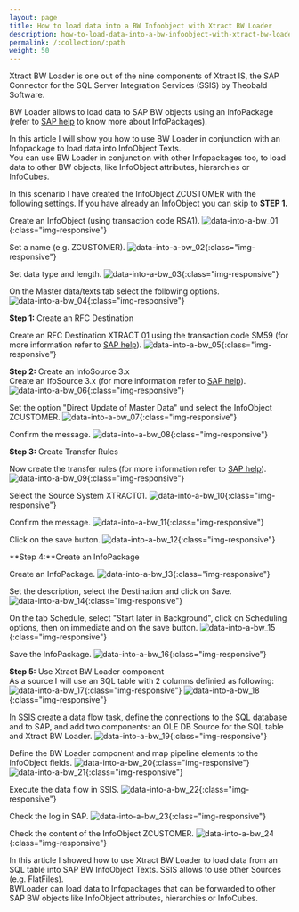 ```yaml
---
layout: page
title: How to load data into a BW Infoobject with Xtract BW Loader
description: how-to-load-data-into-a-bw-infoobject-with-xtract-bw-loader
permalink: /:collection/:path
weight: 50
---
```


Xtract BW Loader is one out of the nine components of Xtract IS,  the SAP Connector for the SQL Server Integration Services (SSIS) by Theobald Software.

BW Loader allows to load data to SAP BW objects using an InfoPackage (refer to [SAP help](http://help.sap.com/saphelp_nw04/helpdata/en/2e/20d704d45be7458582cdfcc5487090/frameset.htm) to know more about InfoPackages).

In this article I will show you how to use BW Loader in conjunction with an Infopackage to load data into  InfoObject Texts. <br> You can use BW Loader in conjunction with other Infopackages too, to load data to other BW objects, like InfoObject attributes, hierarchies or InfoCubes.

In this scenario I have created the InfoObject ZCUSTOMER with the following settings. If you have already an InfoObject you can skip to **STEP 1.**

Create an InfoObject (using transaction code RSA1).
![data-into-a-bw_01](/img/contents/xis/data-into-a-bw_01.jpg){:class="img-responsive"}

Set a name (e.g. ZCUSTOMER).
![data-into-a-bw_02](/img/contents/xis/data-into-a-bw_02.jpg){:class="img-responsive"}

Set data type and length.
![data-into-a-bw_03](/img/contents/xis/data-into-a-bw_03.jpg){:class="img-responsive"}


On the Master data/texts tab select the following options.
![data-into-a-bw_04](/img/contents/xis/data-into-a-bw_04.jpg){:class="img-responsive"}

**Step 1:** Create an RFC Destination

Create an RFC Destination XTRACT 01 using the transaction code SM59 (for more information refer to [SAP help](http://help.sap.com/saphelp_nw04/helpdata/en/2e/20d704d45be7458582cdfcc5487090/frameset.htm)).
![data-into-a-bw_05](/img/contents/xis/data-into-a-bw_05.jpg){:class="img-responsive"}

**Step 2:** Create an InfoSource 3.x
<br>
Create an IfoSource 3.x (for more information refer to [SAP help](http://help.sap.com/saphelp_nw04/helpdata/en/2e/20d704d45be7458582cdfcc5487090/frameset.htm)).
![data-into-a-bw_06](/img/contents/xis/data-into-a-bw_06.jpg){:class="img-responsive"}

Set the option "Direct Update of Master Data" und select the InfoObject ZCUSTOMER.
![data-into-a-bw_07](/img/contents/xis/data-into-a-bw_07.jpg){:class="img-responsive"}

Confirm the message.
![data-into-a-bw_08](/img/contents/xis/data-into-a-bw_08.jpg){:class="img-responsive"}

**Step 3:** Create Transfer Rules

Now create the transfer rules (for more information refer to [SAP help](http://help.sap.com/saphelp_nw04/helpdata/en/2e/20d704d45be7458582cdfcc5487090/frameset.htm)).
![data-into-a-bw_09](/img/contents/xis/data-into-a-bw_09.jpg){:class="img-responsive"}

Select the Source System XTRACT01.
![data-into-a-bw_10](/img/contents/xis/data-into-a-bw_10.jpg){:class="img-responsive"}

Confirm the message.
![data-into-a-bw_11](/img/contents/xis/data-into-a-bw_11.jpg){:class="img-responsive"}

Click on the save button.
![data-into-a-bw_12](/img/contents/xis/data-into-a-bw_12.jpg){:class="img-responsive"}

**Step 4:**Create an InfoPackage

Create an InfoPackage.
![data-into-a-bw_13](/img/contents/xis/data-into-a-bw_13.jpg){:class="img-responsive"}

Set the description, select the Destination and click on Save.
![data-into-a-bw_14](/img/contents/xis/data-into-a-bw_14.jpg){:class="img-responsive"}

On the tab Schedule, select "Start later in Background", click on Scheduling options, then on immediate and on the save button.
![data-into-a-bw_15](/img/contents/xis/data-into-a-bw_15.jpg){:class="img-responsive"}

Save the InfoPackage.
![data-into-a-bw_16](/img/contents/xis/data-into-a-bw_16.jpg){:class="img-responsive"}

**Step 5:** Use Xtract BW Loader component
<br>
As a source I will use an SQL table with 2 columns definied as following:
![data-into-a-bw_17](/img/contents/xis/data-into-a-bw_17.jpg){:class="img-responsive"}
![data-into-a-bw_18](/img/contents/xis/data-into-a-bw_18.jpg){:class="img-responsive"}

In SSIS create a data flow task, define the connections to the SQL database and to SAP, and add two components: an OLE DB Source for the SQL table and Xtract BW Loader.
![data-into-a-bw_19](/img/contents/xis/data-into-a-bw_19.jpg){:class="img-responsive"}

Define the BW Loader component and map pipeline elements to the InfoObject fields.
![data-into-a-bw_20](/img/contents/xis/data-into-a-bw_20.jpg){:class="img-responsive"}
![data-into-a-bw_21](/img/contents/xis/data-into-a-bw_21.jpg){:class="img-responsive"}

Execute the data flow in SSIS.
![data-into-a-bw_22](/img/contents/xis/data-into-a-bw_22.jpg){:class="img-responsive"}

Check the log in SAP.
![data-into-a-bw_23](/img/contents/xis/data-into-a-bw_23.jpg){:class="img-responsive"}

Check the content of the InfoObject ZCUSTOMER.
![data-into-a-bw_24](/img/contents/xis/data-into-a-bw_24.jpg){:class="img-responsive"}

In this article I showed how to use Xtract BW Loader to load data from an SQL table into SAP BW InfoObject Texts. SSIS allows to use other Sources (e.g. FlatFiles). <br> BWLoader can load data to Infopackages that can be forwarded to other SAP BW objects like InfoObject attributes, hierarchies or InfoCubes.



